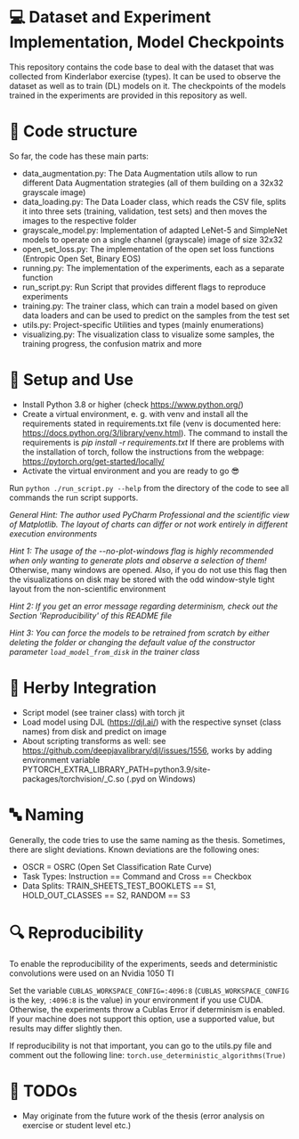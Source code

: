 # :computer: Dataset and Experiment Implementation, Model Checkpoints

This repository contains the code base to deal with the dataset that was collected from Kinderlabor exercise (types). 
It can be used to observe the dataset as well as to train (DL) models on it. The checkpoints of the models trained in 
the experiments are provided in this repository as well.


# :open_file_folder: Code structure

So far, the code has these main parts:

- data_augmentation.py: The Data Augmentation utils allow to run different Data Augmentation strategies (all of them
  building on a 32x32 grayscale image)
- data_loading.py: The Data Loader class, which reads the CSV file, splits it into 
  three sets (training, validation, test sets) and then moves the images to the respective folder
- grayscale_model.py: Implementation of adapted LeNet-5 and SimpleNet models to operate on a single channel (grayscale)
  image of size 32x32
- open_set_loss.py: The implementation of the open set loss functions (Entropic Open Set, Binary EOS)
- running.py: The implementation of the experiments, each as a separate function
- run_script.py: Run Script that provides different flags to reproduce experiments
- training.py: The trainer class, which can train a model based on given data loaders and can be used to predict on the
  samples from the test set
- utils.py: Project-specific Utilities and types (mainly enumerations)
- visualizing.py: The visualization class to visualize some samples, the training progress, the confusion matrix and more

# :floppy_disk: Setup and Use

- Install Python 3.8 or higher (check https://www.python.org/)
- Create a virtual environment, e. g. with venv and install all the requirements stated in requirements.txt file (venv 
  is documented here: https://docs.python.org/3/library/venv.html). The command to install the requirements is *pip install -r requirements.txt*
  If there are problems with the installation of torch, follow the instructions from the webpage: https://pytorch.org/get-started/locally/
- Activate the virtual environment and you are ready to go :sunglasses:

Run ``python ./run_script.py --help`` from the directory of the code to see all commands the run script supports.

*General Hint: The author used PyCharm Professional and the scientific view of Matplotlib. 
The layout of charts can differ or not work entirely in different execution environments*

*Hint 1: The usage of the --no-plot-windows flag is highly recommended when only wanting to generate plots and observe a selection of them!*
Otherwise, many windows are opened. Also, if you do not use this flag then the visualizations on disk may be stored with the odd window-style tight layout from the non-scientific environment

*Hint 2: If you get an error message regarding determinism, check out the Section 'Reproducibility' of this README file*

*Hint 3: You can force the models to be retrained from scratch by either deleting the folder or changing the default value of the constructor parameter ``load_model_from_disk`` in the trainer class*

# :rocket: Herby Integration

- Script model (see trainer class) with torch jit
- Load model using DJL (https://djl.ai/) with the respective synset (class names) from disk and predict on image
- About scripting transforms as well: see https://github.com/deepjavalibrary/djl/issues/1556, works by adding
  environment variable PYTORCH_EXTRA_LIBRARY_PATH=python3.9/site-packages/torchvision/_C.so (.pyd on Windows)

# :abc: Naming

Generally, the code tries to use the same naming as the thesis. Sometimes, there are slight deviations. 
Known deviations are the following ones:

- OSCR = OSRC (Open Set Classification Rate Curve)
- Task Types: Instruction == Command and Cross == Checkbox
- Data Splits: TRAIN_SHEETS_TEST_BOOKLETS == S1, HOLD_OUT_CLASSES == S2, RANDOM == S3

# :mag: Reproducibility

To enable the reproducibility of the experiments, seeds and deterministic convolutions were used on an
Nvidia 1050 TI

Set the variable ``CUBLAS_WORKSPACE_CONFIG=:4096:8`` (``CUBLAS_WORKSPACE_CONFIG`` is the key, ``:4096:8`` is the value) 
in your environment if you use CUDA. Otherwise, the experiments throw a Cublas Error if determinism is enabled.
If your machine does not support this option, use a supported value, but results may differ slightly then.

If reproducibility is not that important, you can go to the utils.py file and comment out the following line:
``torch.use_deterministic_algorithms(True)``

# :ledger: TODOs
* May originate from the future work of the thesis (error analysis on exercise or student level etc.)
